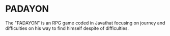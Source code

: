 # PADAYON
The "PADAYON" is an RPG game coded in Javathat focusing on journey and difficulties on his way to find himself despite of difficulties.
